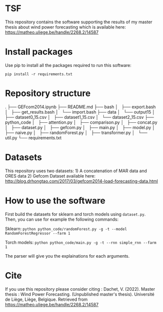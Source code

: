 # TSF

This repository contains the software supporting the results of my master 
thesis about wind power forecasting which is available here: 
https://matheo.uliege.be/handle/2268.2/14587

# Install packages

Use pip to install all the packages required to run this software:
```
pip install -r requirements.txt
```

# Repository structure
.
├── GEFcom2014.ipynb
├── README.md
├── bash
│   ├── export.bash
│   ├── get_results.bash
│   └── import.bash
├── data
│   └── output15
│       ├── dataset0_15.csv
│       ├── dataset1_15.csv
│       └── dataset2_15.csv
├── python_code
│   ├── attention.py
│   ├── comparison.py
│   ├── concat.py
│   ├── dataset.py
│   ├── gefcom.py
│   ├── main.py
│   ├── model.py
│   ├── naive.py
│   ├── randomForest.py
│   ├── transformer.py
│   └── util.py
└── requirements.txt

# Datasets

This repository uses two datasets:
    1) A concatenation of MAR data and ORES data
    2) Gefcom Dataset available here: http://blog.drhongtao.com/2017/03/gefcom2014-load-forecasting-data.html

# How to use the software

First build the datasets for sklearn and torch models using ```dataset.py```.
Then, you can use for example the following commands:

Sklearn:
```python python_code/randomForest.py -g -t --model RandomForestRegressor --farm 1```

Torch models:
```python python_code/main.py -g -t --rnn simple_rnn --farm 1 ```

The parser will give you the explainations for each arguments.

# Cite

If you use this repository please consider citing :
    Dachet, V. (2022). Master thesis : Wind Power Forecasting. (Unpublished master's thesis). Université de Liège, Liège, Belgique. Retrieved from https://matheo.uliege.be/handle/2268.2/14587